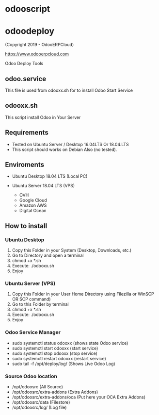 # odooscript
# odoodeploy

(Copyright 2019 - OdooERPCloud)

https://www.odooerpcloud.com

Odoo Deploy Tools

## odoo.service

This file is used from odooxx.sh for to install Odoo Start Service

## odooxx.sh
This script install Odoo in Your Server

## Requirements

* Tested on Ubuntu Server / Desktop 16.04LTS Or 18.04.LTS
* This script should works on Debian Also (no tested).

## Enviroments

* Ubuntu Desktop 18.04 LTS (Local PC)
* Ubuntu Server 18.04 LTS (VPS)

    * OVH
    * Google Cloud
    * Amazon AWS
    * Digital Ocean

## How to install

### Ubuntu Desktop

1. Copy this Folder in your System (Desktop, Downloads, etc.)
2. Go to Directory and open a terminal
3. chmod +x  *.sh
4. Execute: ./odooxx.sh
5. Enjoy

### Ubuntu Server (VPS)

1. Copy this Folder in your User Home Directory using Filezilla or WinSCP OR SCP command)
2. Go to this Folder by terminal
3. chmod +x  *.sh
4. Execute: ./odooxx.sh
5. Enjoy

### Odoo Service Manager

* sudo systemctl status odooxx (shows state Odoo service)
* sudo systemctl start odooxx (start service)
* sudo systemctl stop odooxx (stop service)
* sudo systemctl restart odooxx (restart service)
* sudo tail -f /opt/deploy/log/ (Shows Live Odoo Log)


### Source Odoo location

* /opt/odoosrc (All Source)
* /opt/odoosrc/extra-addons (Extra Addons)
* /opt/odoosrc/extra-addons/oca (Put here your OCA Extra Addons)
* /opt/odoosrc/data (Filestore)
* /opt/odoosrc/log/ (Log file)
